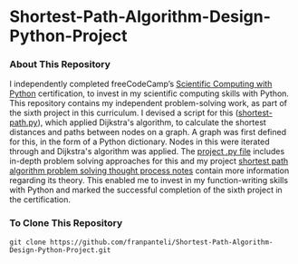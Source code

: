 # Shortest-Path-Algorithm-Design-Python-Project
### About This Repository
I independently completed freeCodeCamp’s [Scientific Computing with Python](https://www.freecodecamp.org/learn/scientific-computing-with-python/) certification, to invest in my scientific computing skills with Python. This repository contains my independent problem-solving work, as part of the sixth project in this curriculum. I devised a script for this ([shortest-path.py](https://github.com/franpanteli/Shortest-Path-Algorithm-Design-Python-Project/blob/main/shortest-path.py)), which applied Dijkstra's algorithm, to calculate the shortest distances and paths between nodes on a graph. A graph was first defined for this, in the form of a Python dictionary. Nodes in this were iterated through and Dijkstra's algorithm was applied. The [project .py file](https://github.com/franpanteli/Shortest-Path-Algorithm-Design-Python-Project/blob/main/shortest-path.py) includes in-depth problem solving approaches for this and my project [shortest path algorithm problem solving thought process notes](https://github.com/franpanteli/Shortest-Path-Algorithm-Design-Python-Project/blob/main/Shortest%20Path%20Algorithm%20Problem%20Solving%20Thought%20Process%20Notes.txt) contain more information regarding its theory. This enabled me to invest in my function-writing skills with Python and marked the successful completion of the sixth project in the certification.

### To Clone This Repository
```
git clone https://github.com/franpanteli/Shortest-Path-Algorithm-Design-Python-Project.git
```
